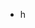 - h

<!---
Darketoff/Darketoff is a ✨ special ✨ repository because its `README.md` (this file) appears on your GitHub profile.
You can click the Preview link to take a look at your changes.
--->
